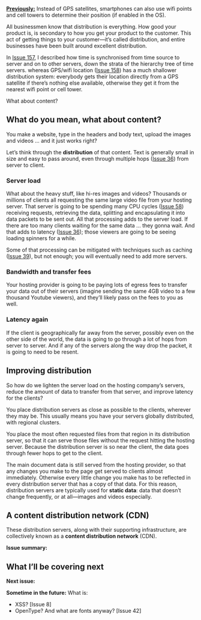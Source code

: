 [**Previously:**](https://buttondown.email/laymansguide/archive/) Instead of GPS satellites, smartphones can also use wifi points and cell towers to determine their position (if enabled in the OS).

All businessmen know that distribution is everything. How good your product is, is secondary to how you get your product to the customer. This act of getting things to your customer—it’s called distribution, and entire businesses have been built around excellent distribution.

In [Issue 157](), I described how time is synchronised from time source to server and on to other servers, down the strata of the hierarchy tree of time servers. whereas GPS/wifi location ([Issue 158]()) has a much shallower distribution system: everybody gets their location directly from a GPS satellite if there’s nothing else available, otherwise they get it from the nearest wifi point or cell tower.

What about content?

## What do you mean, what about content?

You make a website, type in the headers and body text, upload the images and videos … and it just works right?

Let’s think through the **distribution** of that content. Text is generally small in size and easy to pass around, even through multiple hops ([Issue 36](https://buttondown.email/laymansguide/archive/lmg-s3-issue-36-latency/)) from server to client.

### Server load

What about the heavy stuff, like hi-res images and videos? Thousands or millions of clients all requesting the same large video file from your hosting server. That server is going to be spending many CPU cycles ([Issue 58](https://buttondown.email/laymansguide/archive/lmg-s5-issue-58-cpu-optimisation-part-1-out-of/)) receiving requests, retrieving the data, splitting and encapsulating it into data packets to be sent out. All that processing adds to the server load. If there are too many clients waiting for the same data ... they gonna wait. And that adds to latency ([Issue 36](https://buttondown.email/laymansguide/archive/lmg-s3-issue-36-latency/)); those viewers are going to be seeing loading spinners for a while.

Some of that processing can be mitigated with techniques such as caching ([Issue 39](https://buttondown.email/laymansguide/archive/lmg-s3-issue-39-caches-and-caching/)), but not enough; you will eventually need to add more servers.

### Bandwidth and transfer fees

Your hosting provider is going to be paying lots of egress fees to transfer your data out of their servers (imagine sending the same 4GB video to a few thousand Youtube viewers), and they’ll likely pass on the fees to you as well.

### Latency again

If the client is geographically far away from the server, possibly even on the other side of the world, the data is going to go through a lot of hops from server to server. And if any of the servers along the way drop the packet, it is going to need to be resent.

## Improving distribution

So how do we lighten the server load on the hosting company’s servers, reduce the amount of data to transfer from that server, and improve latency for the clients?

You place distribution servers as close as possible to the clients, wherever they may be. This usually means you have your servers globally distributed, with regional clusters.

You place the most often requested files from that region in its distribution server, so that it can serve those files without the request hitting the hosting server. Because the distribution server is so near the client, the data goes through fewer hops to get to the client.

The main document data is still served from the hosting provider, so that any changes you make to the page get served to clients almost immediately. Otherwise every little change you make has to be reflected in every distribution server that has a copy of that data. For this reason, distribution servers are typically used for **static data**: data that doesn’t change frequently, or at all—images and videos especially.

## A content distribution network (CDN)

These distribution servers, along with their supporting infrastructure, are collectively known as a **content distribution network** (CDN).

**Issue summary:**

## What I’ll be covering next

**Next issue:**



**Sometime in the future:** What is:

- XSS? [Issue 8]
- OpenType? And what are fonts anyway? [Issue 42]
